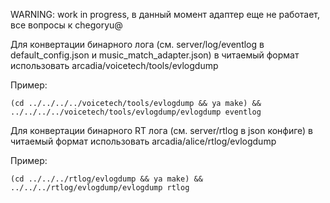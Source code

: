 WARNING: work in progress, в данный момент адаптер еще не работает, все вопросы к chegoryu@

Для конвертации бинарного лога (см. server/log/eventlog в default_config.json и music_match_adapter.json) в читаемый формат использовать arcadia/voicetech/tools/evlogdump

Пример:

```
(cd ../../../../voicetech/tools/evlogdump && ya make) && ../../../../voicetech/tools/evlogdump/evlogdump eventlog
```

Для конвертации бинарного RT лога (см. server/rtlog в json конфиге) в читаемый формат использовать arcadia/alice/rtlog/evlogdump

Пример:

```
(cd ../../../rtlog/evlogdump && ya make) && ../../../rtlog/evlogdump/evlogdump rtlog
```

